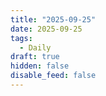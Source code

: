 ```yaml
---
title: "2025-09-25"
date: 2025-09-25
tags:
  - Daily
draft: true
hidden: false
disable_feed: false
---
```


